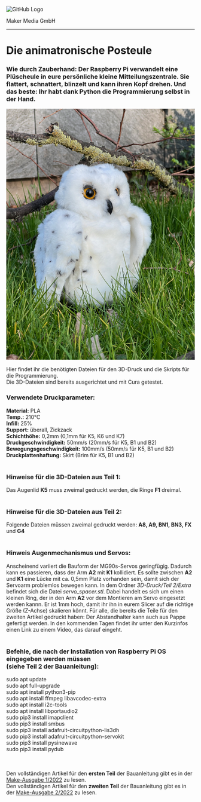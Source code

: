 ![GitHub Logo](http://www.heise.de/make/icons/make_logo.png)

Maker Media GmbH
*** 

# Die animatronische Posteule

### Wie durch Zauberhand: Der Raspberry Pi verwandelt eine Plüscheule in eure persönliche kleine Mitteilungszentrale. Sie flattert, schnattert, blinzelt und kann ihren Kopf drehen. Und das beste: Ihr habt dank Python die Programmierung selbst in der Hand. 

![Picture](https://github.com/MakeMagazinDE/Posteule/blob/main/posteule2.png)

Hier findet ihr die benötigten Dateien für den 3D-Druck und die Skripts für die Programmierung. <br>Die 3D-Dateien sind bereits ausgerichtet und mit Cura getestet. 

### Verwendete Druckparameter:
<b>Material:</b> PLA <br>
<b>Temp.:</b> 210°C <br>
<b>Infill:</b> 25% <br>
<b>Support:</b> überall, Zickzack <br>
<b>Schichthöhe:</b> 0,2mm (0,1mm für K5, K6 und K7) <br>
<b>Druckgeschwindigkeit:</b> 50mm/s (20mm/s für K5, B1 und B2) <br>
<b>Bewegungsgeschwindigkeit:</b> 100mm/s (50mm/s für K5, B1 und B2) <br>
<b>Druckplattenhaftung:</b> Skirt (Brim für K5, B1 und B2) <br>
<br>
### Hinweise für die 3D-Dateien aus Teil 1:
Das Augenlid <b>K5</b> muss zweimal gedruckt werden, die Ringe <b>F1</b> dreimal. <br>
<br>
### Hinweise für die 3D-Dateien aus Teil 2:
Folgende Dateien müssen zweimal gedruckt werden: <b>A8, A9, BN1, BN3, FX</b> und <b>G4</b>
<br>
<br>
### Hinweis Augenmechanismus und Servos:
Anscheinend variiert die Bauform der MG90s-Servos geringfügig. Dadurch kann es passieren, dass der Arm <b>A2</b> mit <b>K1</b> kollidiert. Es sollte zwischen <b>A2</b> und <b>K1</b> eine Lücke mit ca. 0,5mm Platz vorhanden sein, damit sich der Servoarm problemlos bewegen kann. In dem Ordner <i>3D-Druck/Teil 2/Extra</i> befindet sich die Datei <i>servo_spacer.stl</i>. Dabei handelt es sich um einen kleinen Ring, der in den Arm <b>A2</b> vor dem Montieren am Servo eingesetzt werden kannn. Er ist 1mm hoch, damit ihr ihn in eurem Slicer auf die richtige Größe (Z-Achse) skalieren könnt. Für alle, die bereits die Teile für den zweiten Artikel gedruckt haben: Der Abstandhalter kann auch aus Pappe gefertigt werden. In den kommenden Tagen findet ihr unter den Kurzinfos einen Link zu einem Video, das darauf eingeht.
<br>
<br>
### Befehle, die nach der Installation von Raspberry Pi OS eingegeben werden müssen <br>(siehe Teil 2 der Bauanleitung):
sudo apt update <br>
sudo apt full-upgrade <br>
sudo apt install python3-pip <br>
sudo apt install ffmpeg libavcodec-extra <br>
sudo apt install i2c-tools <br>
sudo apt install libportaudio2 <br>
sudo pip3 install imapclient <br>
sudo pip3 install smbus <br>
sudo pip3 install adafruit-circuitpython-lis3dh <br>
sudo pip3 install adafruit-circuitpython-servokit <br>
sudo pip3 install pysinewave <br>
sudo pip3 install pydub <br>



<br><br>
Den vollständigen Artikel für den <b>ersten Teil</b> der Bauanleitung gibt es in der [Make-Ausgabe 1/2022](https://www.heise.de/select/make/2022/1/2135511401796522217) zu lesen. 
<br>
Den vollständigen Artikel für den <b>zweiten Teil</b> der Bauanleitung gibt es in der [Make-Ausgabe 2/2022](https://www.heise.de/select/make/2022/2/2203916022634105772) zu lesen. 

